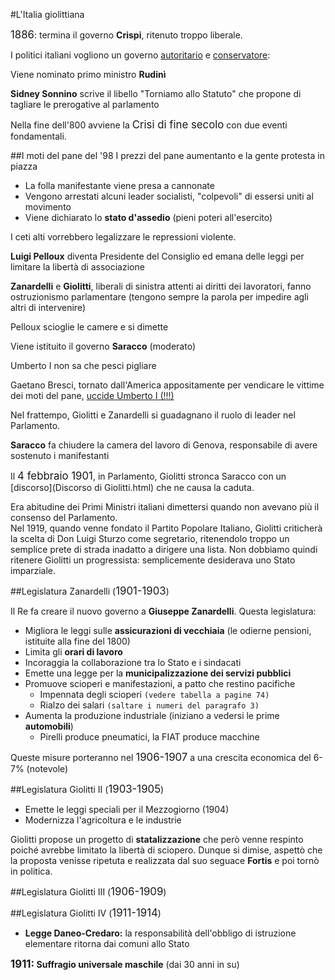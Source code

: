 <head>
	<link rel="stylesheet" href="../Default.css">
	<style>
		body {
		--main-color: mediumorchid;
		}
	</style>
	<title>
		L'Italia giolittiana
	</title>
</head> 

#L'Italia giolittiana

<big>1886</big>: termina il governo **Crispi**, ritenuto troppo liberale.

I politici italiani vogliono un governo <u>autoritario</u> e <u>conservatore</u>:

Viene nominato primo ministro **Rudinì**

**Sidney Sonnino** scrive il libello "Torniamo allo Statuto" che propone di tagliare le prerogative al parlamento

Nella fine dell'800 avviene la <big>Crisi di fine secolo</big> con due eventi fondamentali.

##I moti del pane del '98
I prezzi del pane aumentanto e la gente protesta in piazza

* La folla manifestante viene presa a cannonate
* Vengono arrestati alcuni leader socialisti, "colpevoli" di essersi uniti al movimento
* Viene dichiarato lo **stato d'assedio** (pieni poteri all'esercito)

I ceti alti vorrebbero legalizzare le repressioni violente.  

**Luigi Pelloux** diventa Presidente del Consiglio ed emana delle leggi per limitare la libertà di associazione

**Zanardelli** e **Giolitti**, liberali di sinistra attenti ai diritti dei lavoratori, fanno ostruzionismo parlamentare (tengono sempre la parola per impedire agli altri di intervenire)

Pelloux scioglie le camere e si dimette

Viene istituito il governo **Saracco** (moderato)

Umberto I non sa che pesci pigliare

Gaetano Bresci, tornato dall'America appositamente per vendicare le vittime dei moti del pane, <u>uccide Umberto I (!!!)</u>

Nel frattempo, Giolitti e Zanardelli si guadagnano il ruolo di leader nel Parlamento.

**Saracco** fa chiudere la camera del lavoro di Genova, responsabile di avere sostenuto i manifestanti

Il <big>4 febbraio 1901</big>, in Parlamento, Giolitti stronca Saracco con un [discorso](Discorso di Giolitti.html) che ne causa la caduta.

<div class=box>Era abitudine dei Primi Ministri italiani dimettersi quando non avevano più il consenso del Parlamento.</div>

<div class=box>Nel 1919, quando venne fondato il Partito Popolare Italiano, Giolitti criticherà la scelta di Don Luigi Sturzo come segretario, ritenendolo troppo un semplice prete di strada inadatto a dirigere una lista. Non dobbiamo quindi ritenere Giolitti un progressista: semplicemente desiderava uno Stato imparziale.</div>

##Legislatura Zanardelli (<big>1901-1903</big>)

Il Re fa creare il nuovo governo a **Giuseppe Zanardelli**. Questa legislatura:
* Migliora le leggi sulle **assicurazioni di vecchiaia** (le odierne pensioni, istituite alla fine del 1800)
* Limita gli **orari di lavoro**
* Incoraggia la collaborazione tra lo Stato e i sindacati
* Emette una legge per la **municipalizzazione dei servizi pubblici**
* Promuove scioperi e manifestazioni, a patto che restino pacifiche
	* Impennata degli scioperi ``(vedere tabella a pagine 74)``
	* Rialzo dei salari ``(saltare i numeri del paragrafo 3)``
* Aumenta la produzione industriale (iniziano a vedersi le prime **automobili**)
	* Pirelli produce pneumatici, la FIAT produce macchine

Queste misure porteranno nel <big>1906-1907</big> a una crescita economica del 6-7% (notevole)

##Legislatura Giolitti II (<big>1903-1905</big>)
* Emette le leggi speciali per il Mezzogiorno (1904)
* Modernizza l'agricoltura e le industrie

Giolitti propose un progetto di **statalizzazione** che però venne respinto poiché avrebbe limitato la libertà di sciopero. Dunque si dimise, aspettò che la proposta venisse ripetuta e realizzata dal suo seguace **Fortis** e poi tornò in politica.

##Legislatura Giolitti III (<big>1906-1909</big>)

##Legislatura Giolitti IV (<big>1911-1914</big>)
* **Legge Daneo-Credaro:** la responsabilità dell'obbligo di istruzione elementare ritorna dai comuni allo Stato

<b><big>1911:</big> Suffragio universale maschile</b> (dai 30 anni in su)